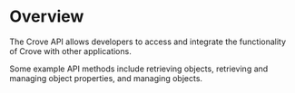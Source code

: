 # Overview

The Crove API allows developers to access and integrate the functionality of Crove with other applications.

Some example API methods include retrieving objects, retrieving and managing object properties, and managing objects.
